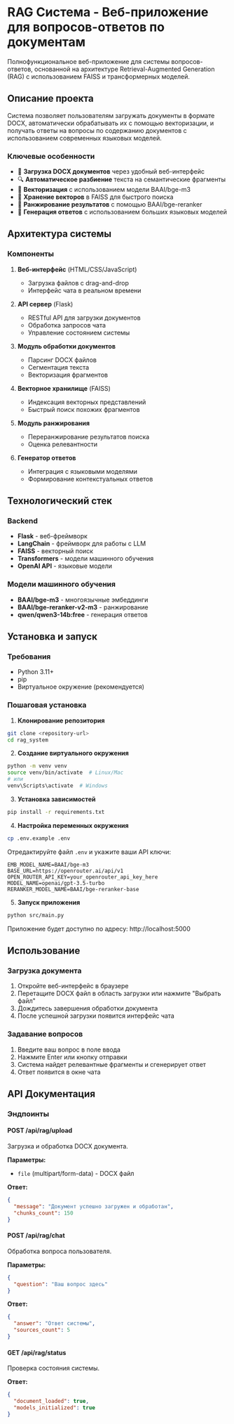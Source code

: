 # RAG Система - Веб-приложение для вопросов-ответов по документам

Полнофункциональное веб-приложение для системы вопросов-ответов, основанной на архитектуре Retrieval-Augmented Generation (RAG) с использованием FAISS и трансформерных моделей.

## Описание проекта

Система позволяет пользователям загружать документы в формате DOCX, автоматически обрабатывать их с помощью векторизации, и получать ответы на вопросы по содержанию документов с использованием современных языковых моделей.

### Ключевые особенности

- 📄 **Загрузка DOCX документов** через удобный веб-интерфейс
- 🔍 **Автоматическое разбиение** текста на семантические фрагменты
- 🧠 **Векторизация** с использованием модели BAAI/bge-m3
- 💾 **Хранение векторов** в FAISS для быстрого поиска
- 🎯 **Ранжирование результатов** с помощью BAAI/bge-reranker
- 🤖 **Генерация ответов** с использованием больших языковых моделей

## Архитектура системы

### Компоненты

1. **Веб-интерфейс** (HTML/CSS/JavaScript)
   - Загрузка файлов с drag-and-drop
   - Интерфейс чата в реальном времени

2. **API сервер** (Flask)
   - RESTful API для загрузки документов
   - Обработка запросов чата
   - Управление состоянием системы

3. **Модуль обработки документов**
   - Парсинг DOCX файлов
   - Сегментация текста
   - Векторизация фрагментов

4. **Векторное хранилище** (FAISS)
   - Индексация векторных представлений
   - Быстрый поиск похожих фрагментов

5. **Модуль ранжирования**
   - Переранжирование результатов поиска
   - Оценка релевантности

6. **Генератор ответов**
   - Интеграция с языковыми моделями
   - Формирование контекстуальных ответов

## Технологический стек

### Backend
- **Flask** - веб-фреймворк
- **LangChain** - фреймворк для работы с LLM
- **FAISS** - векторный поиск
- **Transformers** - модели машинного обучения
- **OpenAI API** - языковые модели

### Модели машинного обучения
- **BAAI/bge-m3** - многоязычные эмбеддинги
- **BAAI/bge-reranker-v2-m3** - ранжирование
- **qwen/qwen3-14b:free** - генерация ответов

## Установка и запуск

### Требования

- Python 3.11+
- pip
- Виртуальное окружение (рекомендуется)

### Пошаговая установка

1. **Клонирование репозитория**
```bash
git clone <repository-url>
cd rag_system
```

2. **Создание виртуального окружения**
```bash
python -m venv venv
source venv/bin/activate  # Linux/Mac
# или
venv\Scripts\activate  # Windows
```

3. **Установка зависимостей**
```bash
pip install -r requirements.txt
```

4. **Настройка переменных окружения**
```bash
cp .env.example .env
```

Отредактируйте файл `.env` и укажите ваши API ключи:
```env
EMB_MODEL_NAME=BAAI/bge-m3
BASE_URL=https://openrouter.ai/api/v1
OPEN_ROUTER_API_KEY=your_openrouter_api_key_here
MODEL_NAME=openai/gpt-3.5-turbo
RERANKER_MODEL_NAME=BAAI/bge-reranker-base
```

5. **Запуск приложения**
```bash
python src/main.py
```

Приложение будет доступно по адресу: http://localhost:5000

## Использование

### Загрузка документа

1. Откройте веб-интерфейс в браузере
2. Перетащите DOCX файл в область загрузки или нажмите "Выбрать файл"
3. Дождитесь завершения обработки документа
4. После успешной загрузки появится интерфейс чата

### Задавание вопросов

1. Введите ваш вопрос в поле ввода
2. Нажмите Enter или кнопку отправки
3. Система найдет релевантные фрагменты и сгенерирует ответ
4. Ответ появится в окне чата


## API Документация

### Эндпоинты

#### POST /api/rag/upload
Загрузка и обработка DOCX документа.

**Параметры:**
- `file` (multipart/form-data) - DOCX файл

**Ответ:**
```json
{
  "message": "Документ успешно загружен и обработан",
  "chunks_count": 150
}
```

#### POST /api/rag/chat
Обработка вопроса пользователя.

**Параметры:**
```json
{
  "question": "Ваш вопрос здесь"
}
```

**Ответ:**
```json
{
  "answer": "Ответ системы",
  "sources_count": 5
}
```

#### GET /api/rag/status
Проверка состояния системы.

**Ответ:**
```json
{
  "document_loaded": true,
  "models_initialized": true
}
```


